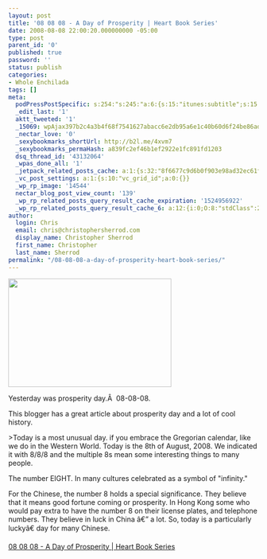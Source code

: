 ```yaml
---
layout: post
title: '08 08 08 - A Day of Prosperity | Heart Book Series'
date: 2008-08-08 22:00:20.000000000 -05:00
type: post
parent_id: '0'
published: true
password: ''
status: publish
categories:
- Whole Enchilada
tags: []
meta:
  podPressPostSpecific: s:254:"s:245:"a:6:{s:15:"itunes:subtitle";s:15:"##PostExcerpt##";s:14:"itunes:summary";s:15:"##PostExcerpt##";s:15:"itunes:keywords";s:17:"##WordPressCats##";s:13:"itunes:author";s:10:"##Global##";s:15:"itunes:explicit";s:2:"No";s:12:"itunes:block";s:2:"No";}";";
  _edit_last: '1'
  aktt_tweeted: '1'
  _15069: wpAjax397b2c4a3b4f68f7541627abacc6e2db95a6e1c40b60d6f24be86adaead92df8732a39ffb114487514d2bd03505b3bea
  _nectar_love: '0'
  _sexybookmarks_shortUrl: http://b2l.me/4xvm7
  _sexybookmarks_permaHash: a839fc2ef46b1ef2922e1fc891fd1203
  dsq_thread_id: '43132064'
  _wpas_done_all: '1'
  _jetpack_related_posts_cache: a:1:{s:32:"8f6677c9d6b0f903e98ad32ec61f8deb";a:2:{s:7:"expires";i:1494587459;s:7:"payload";a:3:{i:0;a:1:{s:2:"id";i:343;}i:1;a:1:{s:2:"id";i:382;}i:2;a:1:{s:2:"id";i:107;}}}}
  _vc_post_settings: a:1:{s:10:"vc_grid_id";a:0:{}}
  _wp_rp_image: '14544'
  nectar_blog_post_view_count: '139'
  _wp_rp_related_posts_query_result_cache_expiration: '1524956922'
  _wp_rp_related_posts_query_result_cache_6: a:12:{i:0;O:8:"stdClass":2:{s:7:"post_id";s:3:"382";s:5:"score";s:17:"49.72369701772443";}i:1;O:8:"stdClass":2:{s:7:"post_id";s:4:"2330";s:5:"score";s:16:"40.0371177294927";}i:2;O:8:"stdClass":2:{s:7:"post_id";s:3:"290";s:5:"score";s:16:"40.0371177294927";}i:3;O:8:"stdClass":2:{s:7:"post_id";s:4:"1483";s:5:"score";s:17:"39.76762586461896";}i:4;O:8:"stdClass":2:{s:7:"post_id";s:4:"1160";s:5:"score";s:17:"36.46474088135896";}i:5;O:8:"stdClass":2:{s:7:"post_id";s:3:"414";s:5:"score";s:17:"36.46474088135896";}i:6;O:8:"stdClass":2:{s:7:"post_id";s:4:"1198";s:5:"score";s:17:"35.35916123568479";}i:7;O:8:"stdClass":2:{s:7:"post_id";s:4:"1000";s:5:"score";s:17:"35.35916123568479";}i:8;O:8:"stdClass":2:{s:7:"post_id";s:4:"2099";s:5:"score";s:17:"35.20118441301121";}i:9;O:8:"stdClass":2:{s:7:"post_id";s:3:"647";s:5:"score";s:17:"35.20118441301121";}i:10;O:8:"stdClass":2:{s:7:"post_id";s:3:"311";s:5:"score";s:17:"35.20118441301121";}i:11;O:8:"stdClass":2:{s:7:"post_id";s:4:"4430";s:5:"score";s:17:"34.36509663221077";}}
author:
  login: Chris
  email: chris@christophersherrod.com
  display_name: Christopher Sherrod
  first_name: Christopher
  last_name: Sherrod
permalink: "/08-08-08-a-day-of-prosperity-heart-book-series/"
---
```

<p><img class="alignright" src="{{ site.baseurl }}/posts/2008/08/8s.jpg" alt="" width="328" height="218" /></p>
<p>Yesterday was prosperity day.Â  08-08-08.</p>
<p>This blogger has a great article about prosperity day and a lot of cool history.</p>
>Today is a most unusual day. if you embrace the Gregorian calendar, like we do in the Western World.  Today is the 8th of August, 2008.  We indicated it with 8/8/8 and the multiple 8s mean some interesting things to many people.</p>
<p>The number EIGHT. In many cultures celebrated as a symbol of  "infinity."</p>
<p>For the Chinese, the number 8 holds a special significance.  They believe that it means good fortune coming or prosperity.  In Hong Kong some who would pay extra to have the number 8 on their license plates, and telephone numbers.  They believe in luck in China â€” a lot.  So, today is a particularly luckyâ€ day for many Chinese.</p></blockquote>
<p><a href="http://heartbookseries.com/stories/08-08-08-a-day-of-prosperity/" rel="nofollow">08 08 08 - A Day of Prosperity | Heart Book Series</a></p>
